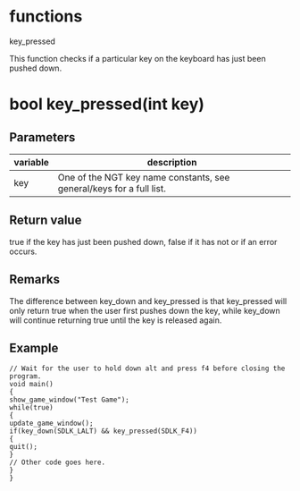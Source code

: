 # functions

key_pressed




This function checks if a particular key on the keyboard has just been pushed down.


# bool key_pressed(int key)

## Parameters

variable| description
---|---
key | One of the NGT key name constants, see general/keys for a full list.

## Return value

true if the key has just been pushed down, false if it has not or if an error occurs.

## Remarks

The difference between key_down and key_pressed is that key_pressed will only return true when the user first pushes down the key, while key_down will continue returning true until the key is released again.

## Example

```
// Wait for the user to hold down alt and press f4 before closing the program.
void main()
{
show_game_window("Test Game");
while(true)
{
update_game_window();
if(key_down(SDLK_LALT) && key_pressed(SDLK_F4))
{
quit();
}
// Other code goes here.
}
}
```
